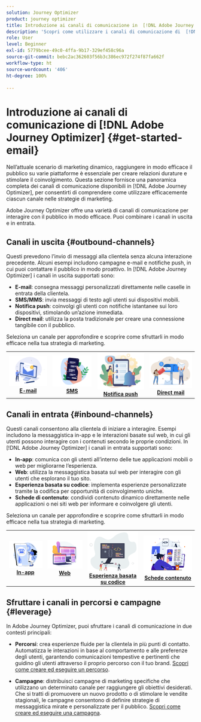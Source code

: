 ```yaml
---
solution: Journey Optimizer
product: journey optimizer
title: Introduzione ai canali di comunicazione in  [!DNL Adobe Journey Optimizer]
description: 'Scopri come utilizzare i canali di comunicazione di  [!DNL Adobe Journey Optimizer] '
role: User
level: Beginner
exl-id: 5779bcee-49c0-4ffa-9b17-329ef458c96a
source-git-commit: bebc2ac362603f56b3c386ec972f274f87fa662f
workflow-type: ht
source-wordcount: '406'
ht-degree: 100%

---
```


# Introduzione ai canali di comunicazione di [!DNL Adobe Journey Optimizer] {#get-started-email}

Nell’attuale scenario di marketing dinamico, raggiungere in modo efficace il pubblico su varie piattaforme è essenziale per creare relazioni durature e stimolare il coinvolgimento. Questa sezione fornisce una panoramica completa dei canali di comunicazione disponibili in [!DNL Adobe Journey Optimizer], per consentirti di comprendere come utilizzare efficacemente ciascun canale nelle strategie di marketing.


Adobe Journey Optimizer offre una varietà di canali di comunicazione per interagire con il pubblico in modo efficace. Puoi combinare i canali in uscita e in entrata.

## Canali in uscita {#outbound-channels}

Questi prevedono l’invio di messaggi alla clientela senza alcuna interazione precedente. Alcuni esempi includono campagne e-mail e notifiche push, in cui puoi contattare il pubblico in modo proattivo. In [!DNL Adobe Journey Optimizer] i canali in uscita supportati sono:

* **E-mail**: consegna messaggi personalizzati direttamente nelle caselle in entrata della clientela.
* **SMS/MMS**: invia messaggi di testo agli utenti sui dispositivi mobili.
* **Notifica push**: coinvolgi gli utenti con notifiche istantanee sui loro dispositivi, stimolando un’azione immediata.
* **Direct mail**: utilizza la posta tradizionale per creare una connessione tangibile con il pubblico.

Seleziona un canale per approfondire e scoprire come sfruttarli in modo efficace nella tua strategia di marketing.

<table style="table-layout:fixed"><tr style="border: 0;">
<td><a href="../email/get-started-email.md"><img alt="e-mail" src="assets/do-not-localize/email.png"></a>
<div align="center"><a href="../email/get-started-email.md"><strong>E-mail</strong></a></div></td>
<td><a href="../sms/get-started-sms.md"><img alt="SMS" src="assets/do-not-localize/sms.png"></a>
<div align="center"><a href="../sms/get-started-sms.md"><strong>SMS</strong></a></div></td>
<td><a href="../push/get-started-push.md"><img alt="push" src="assets/do-not-localize/push.png"></a>
<div align="center"><a href="../push/get-started-push.md"><strong>Notifica push</strong></a></div></td>
<td><a href="../direct-mail/get-started-direct-mail.md"><img alt="direct mail" src="assets/do-not-localize/direct-mail.jpg"></a>
<div align="center"><a href="../direct-mail/get-started-direct-mail.md"><strong>Direct mail</strong></a></div></td>
</tr></table>

## Canali in entrata {#inbound-channels}

Questi canali consentono alla clientela di iniziare a interagire. Esempi includono la messaggistica in-app e le interazioni basate sul web, in cui gli utenti possono interagire con i contenuti secondo le proprie condizioni. In [!DNL Adobe Journey Optimizer] i canali in entrata supportati sono:

* **In-app**: comunica con gli utenti all’interno delle tue applicazioni mobili o web per migliorarne l’esperienza.
* **Web**: utilizza la messaggistica basata sul web per interagire con gli utenti che esplorano il tuo sito.
* **Esperienza basata su codice**: implementa esperienze personalizzate tramite la codifica per opportunità di coinvolgimento uniche.
* **Schede di contenuto**: condividi contenuto dinamico direttamente nelle applicazioni o nei siti web per informare e coinvolgere gli utenti.

Seleziona un canale per approfondire e scoprire come sfruttarli in modo efficace nella tua strategia di marketing.

<table style="table-layout:fixed"><tr style="border: 0;">
<td><a href="../in-app/get-started-in-app.md"><img alt="in-app" src="assets/do-not-localize/inapp.jpg"></a>
<div align="center"><a href="../in-app/get-started-in-app.md"><strong>In-app</strong></a></div></td>
<td><a href="../web/get-started-web.md"><img alt="web" src="assets/do-not-localize/web.jpg"></a>
<div align="center"><a href="../web/get-started-web.md"><strong>Web</strong></a></div></td>
<td><a href="../code-based/get-started-code-based.md"><img alt="esperienza basata su codice" src="assets/do-not-localize/code.png"></a>
<div align="center"><a href="../code-based/get-started-code-based.md"><strong>Esperienza basata su codice</strong></a></div></td>
<td><a href="../content-card/get-started-content-card.md"><img alt="schede contenuto" src="assets/do-not-localize/cards.png"></a>
<div align="center"><a href="../content-card/get-started-content-card.md"><strong>Schede contenuto</strong></a></div></td>
</tr></table>


## Sfruttare i canali in percorsi e campagne {#leverage}

In Adobe Journey Optimizer, puoi sfruttare i canali di comunicazione in due contesti principali:

* **Percorsi**: crea esperienze fluide per la clientela in più punti di contatto. Automatizza le interazioni in base al comportamento e alle preferenze degli utenti, garantendo comunicazioni tempestive e pertinenti che guidino gli utenti attraverso il proprio percorso con il tuo brand. [Scopri come creare ed eseguire un percorso](../building-journeys/journey-gs.md).

* **Campagne**: distribuisci campagne di marketing specifiche che utilizzano un determinato canale per raggiungere gli obiettivi desiderati. Che si tratti di promuovere un nuovo prodotto o di stimolare le vendite stagionali, le campagne consentono di definire strategie di messaggistica mirate e personalizzate per il pubblico. [Scopri come creare ed eseguire una campagna](../campaigns/get-started-with-campaigns.md).

